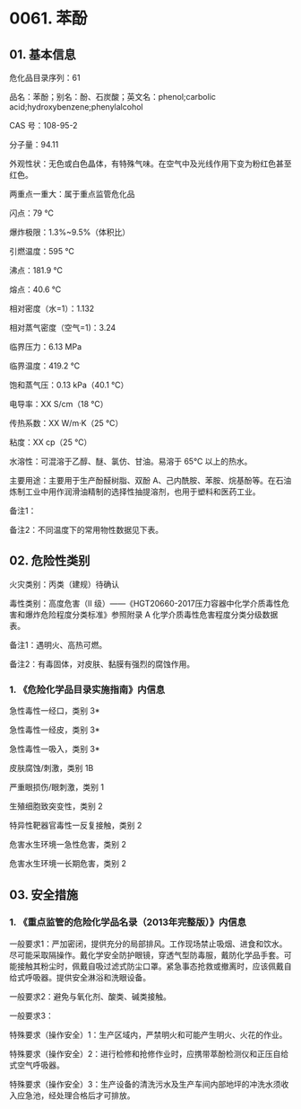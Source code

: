 # 0061. 苯酚

## 01. 基本信息

危化品目录序列：61

品名：苯酚；别名：酚、石炭酸；英文名：phenol;carbolic acid;hydroxybenzene;phenylalcohol

CAS 号：108-95-2

分子量：94.11

外观性状：无色或白色晶体，有特殊气味。在空气中及光线作用下变为粉红色甚至红色。

两重点一重大：属于重点监管危化品

闪点：79 ℃

爆炸极限：1.3%~9.5%（体积比）

引燃温度：595 ℃

沸点：181.9 ℃

熔点：40.6 ℃

相对密度（水=1）：1.132

相对蒸气密度（空气=1)：3.24

临界压力：6.13 MPa

临界温度：419.2 ℃

饱和蒸气压：0.13 kPa（40.1 ℃）

电导率：XX S/cm（18 ℃）

传热系数：XX W/m·K（25 ℃）

粘度：XX cp（25 ℃）

水溶性：可混溶于乙醇、醚、氯仿、甘油。易溶于 65℃ 以上的热水。

主要用途：主要用于生产酚醛树脂、双酚 A、己内酰胺、苯胺、烷基酚等。在石油炼制工业中用作润滑油精制的选择性抽提溶剂，也用于塑料和医药工业。

备注1：

备注2：不同温度下的常用物性数据见下表。

## 02. 危险性类别

火灾类别：丙类（建规）待确认

毒性类别：高度危害（II  级）——《HGT20660-2017压力容器中化学介质毒性危害和爆炸危险程度分类标准》参照附录 A 化学介质毒性危害程度分类分级数据表。

备注1：遇明火、高热可燃。

备注2：有毒固体，对皮肤、黏膜有强烈的腐蚀作用。

### 1. 《危险化学品目录实施指南》内信息

急性毒性一经口，类别 3* 

急性毒性一经皮，类别 3* 

急性毒性一吸入，类别 3* 

皮肤腐蚀/刺激，类别 1B 

严重眼损伤/眼刺激，类别 1

生殖细胞致突变性，类别 2

特异性靶器官毒性一反复接触，类别 2 

危害水生环境一急性危害，类别 2 

危害水生环境一长期危害，类别 2

## 03. 安全措施

### 1. 《重点监管的危险化学品名录（2013年完整版）》内信息

一般要求1：严加密闭，提供充分的局部排风。工作现场禁止吸烟、进食和饮水。尽可能采取隔操作。戴化学安全防护眼镜，穿透气型防毒服，戴防化学品手套。可能接触其粉尘时，佩戴自吸过滤式防尘口罩。紧急事态抢救或撤离时，应该佩戴自给式呼吸器。提供安全淋浴和洗眼设备。

一般要求2：避免与氧化剂、酸类、碱类接触。

一般要求3：

特殊要求（操作安全）1：生产区域内，严禁明火和可能产生明火、火花的作业。

特殊要求（操作安全）2：进行检修和抢修作业时，应携带萃酚检测仪和正压自给式空气呼吸器。

特殊要求（操作安全）3：生产设备的清洗污水及生产车间内部地坪的冲洗水须收入应急池，经处理合格后才可排放。


